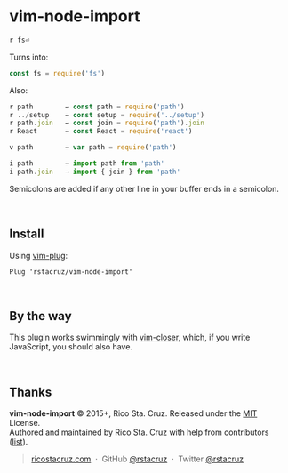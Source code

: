 # vim-node-import

```js
r fs⏎
```

Turns into:

```js
const fs = require('fs')
```

Also:

```js
r path        → const path = require('path')
r ../setup    → const setup = require('../setup')
r path.join   → const join = require('path').join
r React       → const React = require('react')

v path        → var path = require('path')

i path        → import path from 'path'
i path.join   → import { join } from 'path'
```

Semicolons are added if any other line in your buffer ends in a semicolon.

<br>

## Install

Using [vim-plug]:

```vim
Plug 'rstacruz/vim-node-import'
```

[vim-plug]: https://github.com/junegunn/vim-plug

<br>

## By the way

This plugin works swimmingly with [vim-closer], which, if you write JavaScript, you should also have.

[vim-closer]: https://github.com/rstacruz/vim-closer

<br>

## Thanks

**vim-node-import** © 2015+, Rico Sta. Cruz. Released under the [MIT] License.<br>
Authored and maintained by Rico Sta. Cruz with help from contributors ([list][contributors]).

> [ricostacruz.com](http://ricostacruz.com) &nbsp;&middot;&nbsp;
> GitHub [@rstacruz](https://github.com/rstacruz) &nbsp;&middot;&nbsp;
> Twitter [@rstacruz](https://twitter.com/rstacruz)

[MIT]: http://mit-license.org/
[contributors]: http://github.com/rstacruz/vim-node-import/contributors
